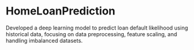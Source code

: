 # HomeLoanPrediction
Developed a deep learning model to predict loan default likelihood using historical data, focusing on data preprocessing, feature scaling, and handling imbalanced datasets. 
